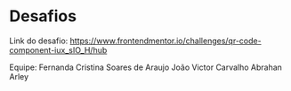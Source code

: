 # Desafios

Link do desafio:
https://www.frontendmentor.io/challenges/qr-code-component-iux_sIO_H/hub

Equipe:
Fernanda Cristina Soares de Araujo
João Victor Carvalho
Abrahan Arley